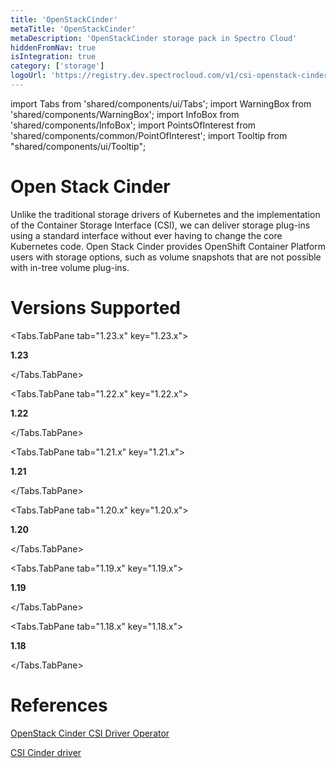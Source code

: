 ```yaml
---
title: 'OpenStackCinder'
metaTitle: 'OpenStackCinder'
metaDescription: 'OpenStackCinder storage pack in Spectro Cloud'
hiddenFromNav: true
isIntegration: true
category: ['storage']
logoUrl: 'https://registry.dev.spectrocloud.com/v1/csi-openstack-cinder/blobs/sha256:ebb9650566d2cdfe9b0fc7d474a1cdcd562a9020807e49f891df199379ab8961?type=image/png'
---
```


import Tabs from 'shared/components/ui/Tabs';
import WarningBox from 'shared/components/WarningBox';
import InfoBox from 'shared/components/InfoBox';
import PointsOfInterest from 'shared/components/common/PointOfInterest';
import Tooltip from "shared/components/ui/Tooltip";


# Open Stack Cinder

Unlike the traditional storage drivers of Kubernetes and the implementation of the Container Storage Interface (CSI), we can deliver storage plug-ins using a standard interface without ever having to change the core Kubernetes code. Open Stack Cinder provides OpenShift Container Platform users with storage options, such as volume snapshots that are not possible with in-tree volume plug-ins.

# Versions Supported

<Tabs>

<Tabs.TabPane tab="1.23.x" key="1.23.x">

**1.23**

</Tabs.TabPane>

<Tabs.TabPane tab="1.22.x" key="1.22.x">

**1.22**

</Tabs.TabPane>

<Tabs.TabPane tab="1.21.x" key="1.21.x">

**1.21**

</Tabs.TabPane>

<Tabs.TabPane tab="1.20.x" key="1.20.x">

**1.20**

</Tabs.TabPane>

<Tabs.TabPane tab="1.19.x" key="1.19.x">

**1.19**

</Tabs.TabPane>

<Tabs.TabPane tab="1.18.x" key="1.18.x">

**1.18**

</Tabs.TabPane>

</Tabs>

# References

[OpenStack Cinder CSI Driver Operator](https://docs.openshift.com/container-platform/4.7/storage/container_storage_interface/persistent-storage-csi-cinder.html#csi-about_persistent-storage-csi-cinder)

[CSI Cinder driver](https://github.com/kubernetes/cloud-provider-openstack/blob/master/docs/cinder-csi-plugin/using-cinder-csi-plugin.md/)
